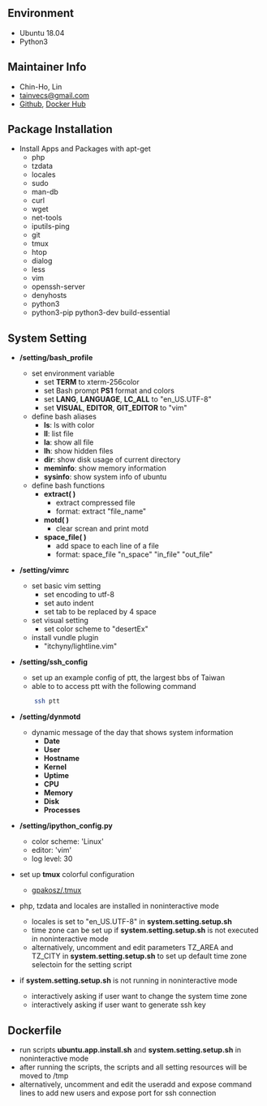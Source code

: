 ## Environment
* Ubuntu 18.04
* Python3


## Maintainer Info
* Chin-Ho, Lin
* tainvecs@gmail.com
* [Github](https://github.com/tainvecs/system-setting), [Docker Hub](https://hub.docker.com/r/tainvecs/my-ubuntu)


## Package Installation

* Install Apps and Packages with apt-get
    - php
    - tzdata
    - locales
    - sudo
    - man-db
    - curl
    - wget
    - net-tools
    - iputils-ping
    - git
    - tmux
    - htop
    - dialog
    - less
    - vim
    - openssh-server
    - denyhosts
    - python3
    - python3-pip python3-dev build-essential


## System Setting

* **/setting/bash_profile**
    - set environment variable
        + set **TERM** to xterm-256color
        + set Bash prompt **PS1** format and colors
        + set **LANG**, **LANGUAGE**, **LC_ALL** to "en_US.UTF-8"
        + set **VISUAL**, **EDITOR**, **GIT_EDITOR** to "vim"
    - define bash aliases
        + **ls**: ls with color
        + **ll**: list file
        + **la**: show all file
        + **lh**: show hidden files
        + **dir**: show disk usage of current directory
        + **meminfo**: show memory information
        + **sysinfo**: show system info of ubuntu
    - define bash functions
        + **extract( )**
            - extract compressed file
            - format: extract "file_name"
        + **motd( )**
            - clear screan and print motd
        + **space_file( )**
            - add space to each line of a file
            - format: space_file "n_space" "in_file" "out_file"

* **/setting/vimrc**
    - set basic vim setting
        + set encoding to utf-8
        + set auto indent
        + set tab to be replaced by 4 space
    - set visual setting
        + set color scheme to "desertEx"
    - install vundle plugin
        + "itchyny/lightline.vim"

* **/setting/ssh_config**

    - set up an example config of ptt, the largest bbs of Taiwan
    - able to to access ptt with the following command

    ```bash
        ssh ptt
    ```

* **/setting/dynmotd**
    - dynamic message of the day that shows system information
        + **Date**
        + **User**
        + **Hostname**
        + **Kernel**
        + **Uptime**
        + **CPU**
        + **Memory**
        + **Disk**
        + **Processes**

* **/setting/ipython_config.py**
    - color scheme: 'Linux'
    - editor: 'vim'
    - log level: 30

* set up **tmux** colorful configuration
    - [gpakosz/.tmux](https://github.com/gpakosz/.tmux)

* php, tzdata and locales are installed in noninteractive mode
    - locales is set to "en_US.UTF-8" in **system.setting.setup.sh**
    - time zone can be set up if **system.setting.setup.sh** is not executed in noninteractive mode
    - alternatively, uncomment and edit parameters TZ_AREA and TZ_CITY in **system.setting.setup.sh** to set up default time zone selectoin for the setting script

* if **system.setting.setup.sh** is not running in noninteractive mode
    - interactively asking if user want to change the system time zone
    - interactively asking if user want to generate ssh key


## Dockerfile

* run scripts **ubuntu.app.install.sh** and **system.setting.setup.sh** in noninteractive mode
* after running the scripts, the scripts and all setting resources will be moved to /tmp
* alternatively, uncomment and edit the useradd and expose command lines to add new users and expose port for ssh connection
